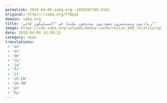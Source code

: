 ```yaml
---
permalink: 2018-04-04-sabq.org--1058307348.html
original: https://sabq.org/Y7Qpqs
domain: sabq.org
title: 'رياديون ومستثمرون سعوديون يفتتحون مكتبًا في "السيليكون ڤالي"'
image: https://cdn.sabq.org/uploads/media-cache/resize_800_relative/uploads/material-file/5ac4e14551a7732f4de5e186/5ac4e140f092b.jpg
date: 2018-04-04 14:39:25
category: news
translations: 
 - 'en'
 - 'es'
 - 'de'
 - 'ru'
 - 'ja'
 - 'fr'
 - 'it'
 - 'zh-CN'
 - 'zh-TW'
 - 'pt'
 - 'hy'
---
```


